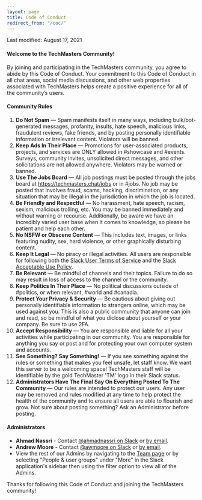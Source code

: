 ```yaml
---
layout: page
title: Code of Conduct
redirect_from: "/coc/"
---
```


Last modified: August 17, 2021

#### Welcome to the TechMasters Community!

By joining and participating in the TechMasters community, you agree to abide by this Code of Conduct. Your commitment to this Code of Conduct in all chat areas, social media discussions, and other web properties associated with TechMasters helps create a positive experience for all of the community’s users.

#### Community Rules

1. **Do Not Spam** — Spam manifests itself in many ways, including bulk/bot-generated messages, profanity, insults, hate speech, malicious links, fraudulent reviews, fake friends, and by posting personally identifiable information or irrelevant content. Violators will be banned.
2. **Keep Ads In Their Place** — Promotions for user-associated products, projects, and services are ONLY allowed in #showcase and #events. Surveys, community invites, unsolicited direct messages, and other solicitations are not allowed anywhere. Violators may be warned or banned.
3. **Use The Jobs Board** — All job postings must be posted through the jobs board at https://techmasters.chat/jobs or in #jobs. No job may be posted that involves fraud, scams, hacking, discrimination, or any situation that may be illegal in the jurisdiction in which the job is located.
4. **Be Friendly and Respectful** — No harassment, hate speech, racism, sexism, malicious trolling, etc. You may be banned immediately and without warning or recourse. Additionally, be aware we have an incredibly varied user base when it comes to knowledge, so please be patient and help each other.
5. **No NSFW or Obscene Content** — This includes text, images, or links featuring nudity, sex, hard violence, or other graphically disturbing content.
6. **Keep It Legal** — No piracy or illegal activities. All users are responsible for following both the [Slack User Terms of Service](https://slack.com/terms-of-service/user) and the [Slack Acceptable Use Policy](https://slack.com/acceptable-use-policy).
7. **Be Relevant** — Be mindful of channels and their topics. Failure to do so may result in loss of access to the channel or the community.
8. **Keep Politics In Their Place** — No political discussions outside of #politics, or when relevant, #world and #canadia.
9. **Protect Your Privacy & Security** — Be cautious about giving out personally identifiable information to strangers online, which may be used against you. This is also a public community that anyone can join and read, so be mindful of what you diclose about yourself or your company. Be sure to use 2FA.
10. **Accept Responsibility** — You are responsible and liable for all your activities while participating in our community. You are responsible for anything you say or post and for protecting your own computer system and accounts.
11. **See Something? Say Something!** — If you see something against the rules or something that makes you feel unsafe, let staff know. We want this server to be a welcoming space! TechMasters staff will be identifiable by the gold TechMaster 'TM' logo in their Slack status.
12. **Administrators Have The Final Say On Everything Posted To The Community** — Our rules are intended to protect our users. Any user may be removed and rules modified at any time to help protect the health of the community and to ensure all users are able to flourish and grow. Not sure about posting something? Ask an Administrator before posting.

#### Administrators

* **Ahmad Nassri** - Contact [@ahmadnassri on Slack](https://techmasters.slack.com/messages/@ahmadnassri) or [by email](mailto:ahmad@techmasters.email).
* **Andrew Moore** - Contact [@awmoore on Slack](https://techmasters.slack.com/messages/@awmoore) or [by email](mailto:andrew@techmasters.email).
* View the rest of our Admins by navigating to the [Team page](https://techmasters.slack.com/team) or by selecting "People & user groups" under "More" in the Slack application's sidebar then using the filter option to view all of the Admins.

Thanks for following this Code of Conduct and joining the TechMasters community!
